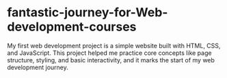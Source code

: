 # fantastic-journey-for-Web-development-courses
My first web development project is a simple website built with HTML, CSS, and JavaScript. This project helped me practice core concepts like page structure, styling, and basic interactivity, and it marks the start of my web development journey.
